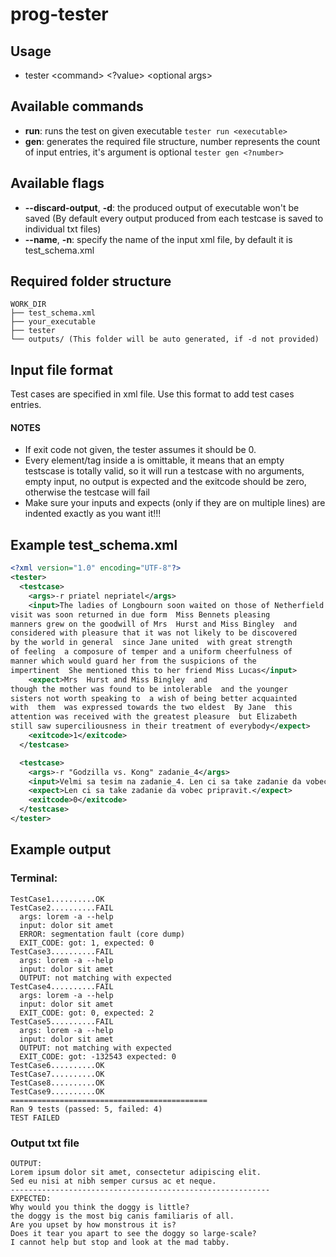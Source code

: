 # prog-tester
## Usage
- tester \<command> \<?value> \<optional args>

## Available commands
- **run**: runs the test on given executable `tester run <executable>`
- **gen**: generates the required file structure, number represents the count of input entries, it's argument is optional `tester gen <?number>`

## Available flags
- **--discard-output**, **-d**: the produced output of executable won't be saved (By default every output produced from each testcase is saved to individual txt files)
- **--name**, **-n**: specify the name of the input xml file, by default it is test_schema.xml

## Required folder structure
```
WORK_DIR
├── test_schema.xml
├── your_executable
├── tester
└── outputs/ (This folder will be auto generated, if -d not provided)
```

## Input file format
Test cases are specified in xml file. Use this format to add test cases entries.
#### NOTES
- If exit code not given, the tester assumes it should be 0.
- Every element/tag inside a <testcase> is omittable, it means that an empty testscase is totally valid, so it will run a testcase with no arguments, empty input, no output is expected and the exitcode should be zero, otherwise the testcase will fail
- Make sure your inputs and expects (only if they are on multiple lines) are indented exactly as you want it!!!

## Example test_schema.xml
```xml
<?xml version="1.0" encoding="UTF-8"?>
<tester>
  <testcase>
    <args>-r priatel nepriatel</args>
    <input>The ladies of Longbourn soon waited on those of Netherfield  The
visit was soon returned in due form  Miss Bennets pleasing
manners grew on the goodwill of Mrs  Hurst and Miss Bingley  and
considered with pleasure that it was not likely to be discovered
by the world in general  since Jane united  with great strength
of feeling  a composure of temper and a uniform cheerfulness of
manner which would guard her from the suspicions of the
impertinent  She mentioned this to her friend Miss Lucas</input>
    <expect>Mrs  Hurst and Miss Bingley  and
though the mother was found to be intolerable  and the younger
sisters not worth speaking to  a wish of being better acquainted
with  them  was expressed towards the two eldest  By Jane  this
attention was received with the greatest pleasure  but Elizabeth
still saw superciliousness in their treatment of everybody</expect>
    <exitcode>1</exitcode>
  </testcase>

  <testcase>
    <args>-r "Godzilla vs. Kong" zadanie_4</args>
    <input>Velmi sa tesim na zadanie_4. Len ci sa take zadanie da vobec pripravit.</input>
    <expect>Len ci sa take zadanie da vobec pripravit.</expect>
    <exitcode>0</exitcode>
  </testcase>
</tester>
```
## Example output
### Terminal:
```
TestCase1..........OK
TestCase2..........FAIL
  args: lorem -a --help
  input: dolor sit amet
  ERROR: segmentation fault (core dump)
  EXIT_CODE: got: 1, expected: 0
TestCase3..........FAIL
  args: lorem -a --help
  input: dolor sit amet
  OUTPUT: not matching with expected
TestCase4..........FAIL
  args: lorem -a --help
  input: dolor sit amet
  EXIT_CODE: got: 0, expected: 2
TestCase5..........FAIL
  args: lorem -a --help
  input: dolor sit amet
  OUTPUT: not matching with expected
  EXIT_CODE: got: -132543 expected: 0
TestCase6..........OK
TestCase7..........OK
TestCase8..........OK
TestCase9..........OK
============================================
Ran 9 tests (passed: 5, failed: 4)
TEST FAILED
```
### Output txt file
```
OUTPUT:
Lorem ipsum dolor sit amet, consectetur adipiscing elit. 
Sed eu nisi at nibh semper cursus ac et neque.
----------------------------------------------------------
EXPECTED:
Why would you think the doggy is little?
the doggy is the most big canis familiaris of all.
Are you upset by how monstrous it is?
Does it tear you apart to see the doggy so large-scale?
I cannot help but stop and look at the mad tabby.
```